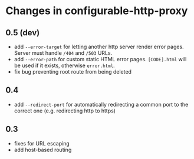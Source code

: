 # Changes in configurable-http-proxy

## 0.5 (dev)

- add `--error-target` for letting another http server render error pages.
  Server must handle `/404` and `/503` URLs.
- add `--error-path` for custom static HTML error pages.
  `[CODE].html` will be used if it exists, otherwise `error.html`.
- fix bug preventing root route from being deleted

## 0.4

- add `--redirect-port` for automatically redirecting a common port to the correct one (e.g. redirecting http to https)

## 0.3

- fixes for URL escaping
- add host-based routing
